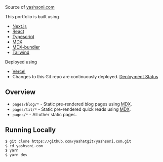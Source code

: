 Source of [yashsoni.com](https://www.yashsoni.com)

This portfolio is built using

- [Next.js](https://nextjs.org/)
- [React](https://reactjs.org/)
- [Typescript](https://www.typescriptlang.org/)
- [MDX](https://github.com/mdx-js/mdx)
- [MDX-bundler](https://github.com/kentcdodds/mdx-bundler)
- [Tailwind](https://tailwindcss.com/)

Deployed using

- [Vercel](https://vercel.com/)
- Changes to this Git repo are continuously deployed. [Deployment Status](https://vercel.com/yashsoni/yashsoni.com/deployments)

## Overview

- `pages/blog/*` - Static pre-rendered blog pages using [MDX](https://github.com/mdx-js/mdx).
- `pages/til/*` - Static pre-rendered quick reads using [MDX](https://github.com/mdx-js/mdx).
- `pages/*` - All other static pages.

## Running Locally

```bash
$ git clone https://github.com/yashatgit/yashsoni.com.git
$ cd yashsoni.com
$ yarn
$ yarn dev
```
